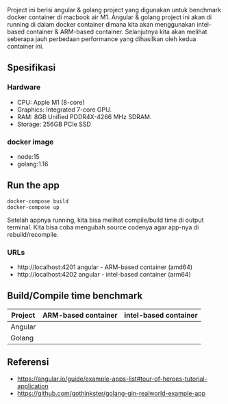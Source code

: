 Project ini berisi angular & golang project yang digunakan untuk benchmark docker container di macbook air M1.
Angular & golang project ini akan di running di dalam docker container dimana kita akan menggunakan intel-based container & ARM-based container.
Selanjutnya kita akan melihat seberapa jauh perbedaan performance yang dihasilkan oleh kedua container ini.

## Spesifikasi

### Hardware

* CPU: Apple M1 (8-core)
* Graphics: Integrated 7-core GPU.
* RAM: 8GB Unified PDDR4X-4266 MHz SDRAM.
* Storage: 256GB PCIe SSD

### docker image

* node:15
* golang:1.16

## Run the app

```
docker-compose build
docker-compose up
```

Setelah appnya running, kita bisa melihat compile/build time di output terminal.
Kita bisa coba mengubah source codenya agar app-nya di rebuild/recompile. 

### URLs

* http://localhost:4201 angular - ARM-based container (amd64)
* http://localhost:4202 angular - intel-based container (arm64)

## Build/Compile time benchmark
| Project  |  ARM-based container | intel-based container  |
|---|---|---|
|  Angular |   |   |
|  Golang |   |   |

## Referensi

* https://angular.io/guide/example-apps-list#tour-of-heroes-tutorial-application
* https://github.com/gothinkster/golang-gin-realworld-example-app